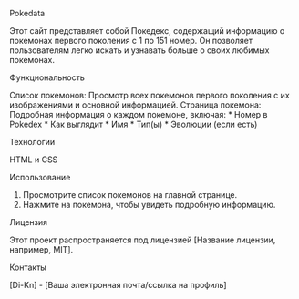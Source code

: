 Pokedata

Этот сайт представляет собой Покедекс, содержащий информацию о покемонах первого поколения с 1 по 151 номер. Он позволяет пользователям легко искать и узнавать больше о своих любимых покемонах.

Функциональность

Список покемонов: Просмотр всех покемонов первого поколения с их изображениями и основной информацией.
Страница покемона: Подробная информация о каждом покемоне, включая:
    * Номер в Pokedex
    * Как выглядит
    * Имя
    * Тип(ы)
    * Эволюции (если есть)
    
Технологии

HTML и CSS



Использование

1. Просмотрите список покемонов на главной странице.
2. Нажмите на покемона, чтобы увидеть подробную информацию.



Лицензия

Этот проект распространяется под лицензией [Название лицензии, например, MIT].


Контакты

[Di-Kn] - [Ваша электронная почта/ссылка на профиль]

